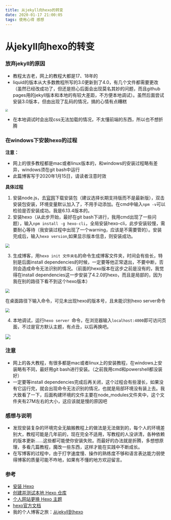 ```yaml
---
title: 从jekyll向hexo的转变
date: 2020-01-17 21:00:05
tags: 使用心得 感想
---
```

# 从jekyll向hexo的转变

### 放弃jekyll的原因

- 教程太古老，网上的教程大都是17、18年的
- liquid的版本从大多数教程所写的3.0更新到了4.0，有几个文件都需要更改（虽然已经改成功了，但还是担心后面会出现莫名其妙的问题，而且github pages用的jekyll版本和本地的有较大差距，不方便本地调试）。虽然后面尝试安装3.0版本，但由出现了乱码的情况，搞的心情有点糟糕

<img src="https://raw.githubusercontent.com/jpzhouchina/PicBed/master/img/20200115204054.jpg" style="zoom:50%;" />

- 在本地调试时会出现css无法加载的情况，不太懂前端的东西，所以也不想折腾

### 在windows下安装hexo的过程

**注意：**

- 网上的很多教程都是mac或者linux版本的，和windows的安装过程略有差异，windows须在git bash中运行
- 此篇博客写于2020年1月15日，请读者注意时效

**具体过程**

1. 安装node.js，去[官网](https://nodejs.org/en/)下载安装包（建议选择长期支持版而不是最新版），双击安装包安装，环境变量默认加入了，不用手动添加。在cmd中输入```npm -v```可以检验是否安装成功。我是6.13.4版本的。
2. 安装hexo（从此步开始，最好在git bash下进行，我用cmd出现了一些问题），输入```npm install -g hexo-cli```，全局安装hexo-cli，此步安装较慢，需要耐心等待（我安装过程中出现了一个warning，应该是不需要管的）。安装完成后，输入```hexo version```,如果显示版本信息，则安装成功。

<img src="https://raw.githubusercontent.com/jpzhouchina/PicBed/master/img/20200115220511.jpg" style="zoom:80%;" />

3. 生成博客，用```hexo init 文件夹名```的命令生成博客文件夹，时间会有些长，特别是后面install dependencies的时候，一定要等他正常退出，不要中断，否则会造成命令无法识别的情况。（前面的hexo版本在这步之前是没有的，我觉得在install dependencies这一步安装了4.2.0的hexo，而且是局部的，因为我在别的路径下看不到这个hexo版本）

<img src="https://raw.githubusercontent.com/jpzhouchina/PicBed/master/img/20200115220125.jpg" style="zoom: 80%;" />

在桌面路径下输入命令，可见未出现hexo的版本号，且未能识别hexo server命令

<img src="https://raw.githubusercontent.com/jpzhouchina/PicBed/master/img/20200115223121.jpg" style="zoom:80%;" />

4. 本地调试，运行```hexo server ```命令，在浏览器输入```localhost:4000```即可访问页面，不过是官方默认主题，有点丑，以后再换吧。

![](https://raw.githubusercontent.com/jpzhouchina/PicBed/master/img/20200115223524.jpg)

### 注意

- 网上的各大教程，有很多都是mac或者linux上的安装教程，在windows上安装略有不同，最好用git bash进行安装。（之前我用cmd和powershell都没装好）
- 一定要等install dependencies完成后再关闭，这个过程会有些漫长，如果没有它运行完，就会出现命令无法识别的情况，也就是局部环境没有装上去。我大致看了一下，后面构建环境的文件主要在node_modules文件夹中，这个文件夹有27M左右的大小，这应该就是慢的原因吧

### 感想与说明

- 发现安装复杂的环境完全无脑搬教程上的做法是无法做到的，每个人的环境差别大，教程可能是几年前的，现在完全不适用，写教程的人没讲清，各种依赖的版本更新……这些都可能使你安装失败。而最好的办法就是折腾，多想想原理，多看几篇教程，魔改一些东西，这样才能在实践中不断成长。
- 在写博客的过程中，由于打字速度慢、操作的熟练度不够和语言表达能力弱使得博客的质量可能不咋地，如果有不懂的地方欢迎留言。

### 参考

- [安装 Hexo](https://blog.csdn.net/m0_38064214/article/details/84502677)
- [创建并测试本地 Hexo 仓库](https://blog.csdn.net/m0_38064214/article/details/84504870)
- [个人网站更换 Hexo 主题](https://blog.csdn.net/m0_38064214/article/details/84557777)
- [hexo官方文档](https://hexo.io/zh-cn/docs/)
- 我的个人博客之旅：[从jekyll到hexo](https://wordzzzz.github.io/2018/01/10/HEXO/)


